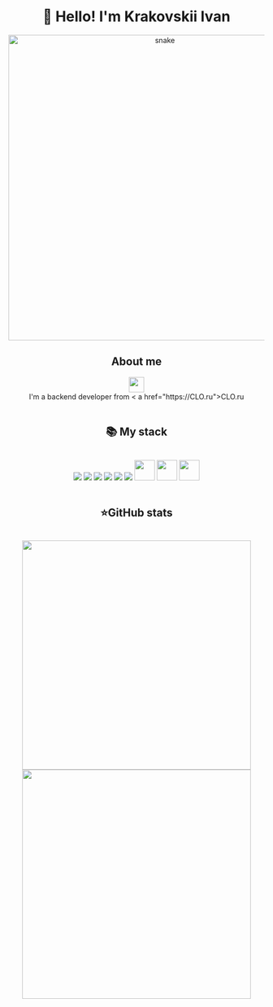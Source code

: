 <h1 align="center">👋 Hello! I'm Krakovskii Ivan </h1>
<p align="center">
 <img width="600" src="assets/github-snake.svg" alt="snake"/>
</p>
<div align="center">
    <h2>About me</h2>
    <a href="https://t.me/ivkrak">  <img height="30" src="https://img.shields.io/badge/-Telegram-2CA5E0?style=flat&logo=telegram&logoColor=white"></a>
    <br>
    I'm a backend developer from < a href="https://CLO.ru">CLO.ru</a>
</div>
<br>
<div align="center">
    <h2><b>📚 My stack</b></h2>
    <br>
    <img src="https://skillicons.dev/icons?i=py&perline=7" />
    <img src="https://skillicons.dev/icons?i=postgres&perline=7" />
    <img src="https://skillicons.dev/icons?i=sqlite&perline=7" />
    <img src="https://skillicons.dev/icons?i=django&perline=7" />
    <img src="https://skillicons.dev/icons?i=docker&perline=7" />
    <img src="https://skillicons.dev/icons?i=git&perline=7" />
    <img width="40" height="40" src="https://skillicons.dev/icons?i=neovim&perline=7" />
    <img width="40" height="40" src="https://cdn.worldvectorlogo.com/logos/fastapi-1.svg" />
    <img width="40" height="40" src="https://skillicons.dev/icons?i=linux" />
</div>
<br>
<div align="center">
    <h2><b>⭐GitHub stats</b></h2>
    <br>
    <img width="450" src="https://github-readme-stats.vercel.app/api/top-langs?username=ivkrak&layout=compact&theme=cobalt" />
    <br>
    <img width="450" src="https://github-readme-stats.vercel.app/api?username=ivkrak&count_private=true&show_icons=true&theme=cobalt&layout=compact&hide_border=true" />
</div>
